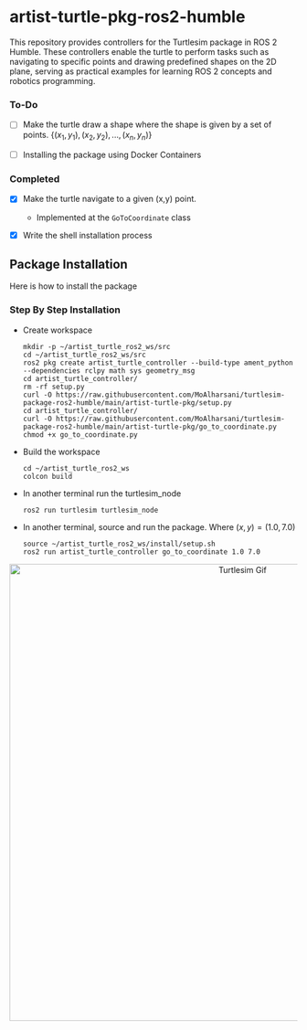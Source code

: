 # artist-turtle-pkg-ros2-humble
This repository provides controllers for the Turtlesim package in ROS 2 Humble. These controllers enable the turtle to perform tasks such as navigating to specific points and drawing predefined shapes on the 2D plane, serving as practical examples for learning ROS 2 concepts and robotics programming.

### To-Do

- [ ] Make the turtle draw a shape where the shape is given by a set of points. ${\{(x_1, y_1), (x_2, y_2), ..., (x_n, y_n)\}}$
- [ ] Installing the package using Docker Containers



### Completed

- [x] Make the turtle navigate to a given (x,y) point.
  - Implemented at the `GoToCoordinate` class
- [x] Write the shell installation process



## Package Installation
Here is how to install the package


### Step By Step Installation

- Create workspace
  ```
  mkdir -p ~/artist_turtle_ros2_ws/src
  cd ~/artist_turtle_ros2_ws/src
  ros2 pkg create artist_turtle_controller --build-type ament_python --dependencies rclpy math sys geometry_msg 
  cd artist_turtle_controller/
  rm -rf setup.py
  curl -O https://raw.githubusercontent.com/MoAlharsani/turtlesim-package-ros2-humble/main/artist-turtle-pkg/setup.py
  cd artist_turtle_controller/
  curl -O https://raw.githubusercontent.com/MoAlharsani/turtlesim-package-ros2-humble/main/artist-turtle-pkg/go_to_coordinate.py
  chmod +x go_to_coordinate.py
  ```
- Build the workspace
  ```
  cd ~/artist_turtle_ros2_ws
  colcon build
  ```
- In another terminal run the turtlesim_node
  ```
  ros2 run turtlesim turtlesim_node
  ```
- In another terminal, source and run the package. Where $(x, y) = (1.0, 7.0)$
  ```
  source ~/artist_turtle_ros2_ws/install/setup.sh
  ros2 run artist_turtle_controller go_to_coordinate 1.0 7.0 
  ```

<div align="center">
  <img src="https://github.com/MoAlharsani/turtlesim-package-ros2-humble/assets/86081496/be54b9cc-352a-4b72-b185-5bd64929c1ec" alt="Turtlesim Gif" style="width: 800px; height: auto;">
</div>


